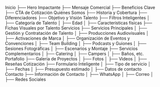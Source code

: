 Inicio
├── Hero Impactante
├── Mensaje Comercial
├── Beneficios Clave
├── CTA de Cotización
Quiénes Somos
├── Historia y Cobertura
├── Diferenciadores
├── Objetivo y Visión
Talento
├── Filtros Inteligentes
│   ├── Categoría de Talento
│   ├── Edad
│   ├── Características físicas
├── Fichas Visuales por Talento
Servicios
├── Servicios Principales
│   ├── Gestión y Contratación de Talento
│   ├── Producciones Audiovisuales
│   ├── Activaciones de Marca
│   ├── Organización de Eventos y Convenciones
│   ├── Team Building
│   ├── Podcasts y Guiones
│   ├── Sesiones Fotográficas
│   ├── Escenarios y Montaje
├── Servicios Complementarios
│   ├── Catering
│   ├── Campers
│   ├── Baños, etc.
Portafolio
├── Galería de Proyectos
│   ├── Fotos
│   ├── Videos
│   ├── Reseñas
Cotización
├── Formulario Inteligente
│   ├── Tipo de servicio
│   ├── Fechas
│   ├── Presupuesto estimado
│   ├── Datos de contacto
Contacto
├── Información de Contacto
│   ├── WhatsApp
│   ├── Correo
│   ├── Redes Sociales
